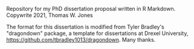 Repository for my PhD dissertation proposal written in R Markdown. Copywrite 2021, Thomas W. Jones

The format for this dissertation is modified from Tyler Bradley's "dragondown" package, a template for dissertations at Drexel University, https://github.com/tbradley1013/dragondown. Many thanks.
